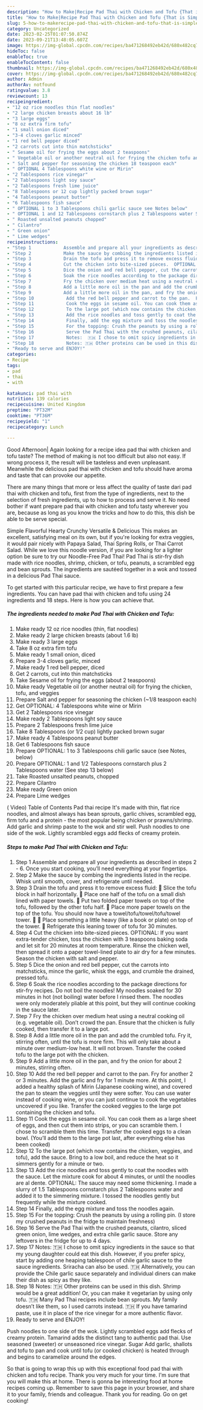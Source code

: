 ```yaml
---
description: "How to Make|Recipe Pad Thai with Chicken and Tofu {That is Simple"
title: "How to Make|Recipe Pad Thai with Chicken and Tofu {That is Simple"
slug: 5-how-to-makerecipe-pad-thai-with-chicken-and-tofu-that-is-simple
category: Uncategorized
date: 2023-02-25T01:07:50.874Z
date: 2023-09-21T13:48:05.607Z
image: https://img-global.cpcdn.com/recipes/ba471268492eb42d/680x482cq70/pad-thai-with-chicken-and-tofu-recipe-main-photo.jpg
hideToc: false
enableToc: true
enableTocContent: false
thumbnail: https://img-global.cpcdn.com/recipes/ba471268492eb42d/680x482cq70/pad-thai-with-chicken-and-tofu-recipe-main-photo.jpg
cover: https://img-global.cpcdn.com/recipes/ba471268492eb42d/680x482cq70/pad-thai-with-chicken-and-tofu-recipe-main-photo.jpg
author: Admin
authorAv: notfound
ratingvalue: 3.8
reviewcount: 13
recipeingredient:
- "12 oz rice noodles thin flat noodles"
- "2 large chicken breasts about 16 lb"
- "3 large eggs"
- "8 oz extra firm tofu"
- "1 small onion diced"
- "3-4 cloves garlic minced"
- "1 red bell pepper diced"
- "2 carrots cut into thin matchsticks"
- " Sesame oil for frying the eggs about 2 teaspoons"
- " Vegetable oil or another neutral oil for frying the chicken tofu and veggies"
- " Salt and pepper for seasoning the chicken 18 teaspoon each"
- " OPTIONAL 4 Tablespoons white wine or Mirin"
- "2 Tablespoons rice vinegar"
- "2 Tablespoons light soy sauce"
- "2 Tablespoons fresh lime juice"
- "8 Tablespoons or 12 cup lightly packed brown sugar"
- "4 Tablespoons peanut butter"
- "6 Tablespoons fish sauce"
- " OPTIONAL 1 to 3 Tablespoons chili garlic sauce see Notes below"
- " OPTIONAL 1 and 12 Tablespoons cornstarch plus 2 Tablespoons water See step 13 below"
- " Roasted unsalted peanuts chopped"
- " Cilantro"
- " Green onion"
- " Lime wedges"
recipeinstructions:
- "Step 1            Assemble and prepare all your ingredients as described in steps 2 - 6. Once you start cooking, you’ll need everything at your fingertips."
- "Step 2            Make the sauce by combing the ingredients listed in the recipe. Whisk until smooth, cover, and refrigerate until needed."
- "Step 3            Drain the tofu and press it to remove excess fluid: 🔹 Slice the tofu block in half horizontally. 🔹 Place one half of the tofu on a small dish lined with paper towels. 🔹 Put two folded paper towels on top of the tofu, followed by the other tofu half. 🔹 Place more paper towels on the top of the tofu. You should now have a towel/tofu/towel/tofu/towel tower. 🤪 🔹 Place something a little heavy (like a book or plate) on top of the tower. 🔹 Refrigerate this leaning tower of tofu for 30 minutes."
- "Step 4            Cut the chicken into bite-sized pieces.  OPTIONAL: If you want extra-tender chicken, toss the chicken with 3 teaspoons baking soda and let sit for 20 minutes at room temperature. Rinse the chicken well, then spread it onto a paper towel-lined plate to air dry for a few minutes.   Season the chicken with salt and pepper."
- "Step 5            Dice the onion and red bell pepper, cut the carrots into matchsticks, mince the garlic, whisk the eggs, and crumble the drained, pressed tofu."
- "Step 6            Soak the rice noodles according to the package directions for stir-fry recipes.  Do not boil the noodles!  My noodles soaked for 30 minutes in hot (not boiling) water before I rinsed them.  The noodles were only moderately pliable at this point, but they will continue cooking in the sauce later."
- "Step 7            Fry the chicken over medium heat using a neutral cooking oil (e.g. vegetable oil). Don’t crowd the pan.   Ensure that the chicken is fully cooked, then transfer it to a large pot."
- "Step 8            Add a little more oil in the pan and add the crumbled tofu. Fry it, stirring often, until the tofu is more firm. This will only take about a minute over medium-low heat. It will not brown.   Transfer the cooked tofu to the large pot with the chicken."
- "Step 9            Add a little more oil in the pan, and fry the onion for about 2 minutes, stirring often."
- "Step 10            Add the red bell pepper and carrot to the pan.  Fry for another 2 or 3 minutes. Add the garlic and fry for 1 minute more.  At this point, I added a healthy splash of Mirin (Japanese cooking wine), and covered the pan to steam the veggies until they were softer. You can use water instead of cooking wine, or you can just continue to cook the vegetables uncovered if you like.  Transfer the cooked veggies to the large pot containing the chicken and tofu."
- "Step 11            Cook the eggs in sesame oil. You can cook them as a large sheet of eggs, and then cut them into strips, or you can scramble them. I chose to scramble them this time.   Transfer the cooked eggs to a clean bowl. (You’ll add them to the large pot last, after everything else has been cooked)"
- "Step 12            To the large pot (which now contains the chicken, veggies, and tofu), add the sauce.  Bring to a low boil, and reduce the heat so it simmers gently for a minute or two."
- "Step 13            Add the rice noodles and toss gently to coat the noodles with the sauce. Let the mixture cook for about 4 minutes, or until the noodles are al dente.  OPTIONAL: The sauce may need some thickening. I made a slurry of 1.5 Tablespoons cornstarch plus 2 Tablespoons water and added it to the simmering mixture. I tossed the noodles gently but frequently while the mixture cooked."
- "Step 14            Finally, add the egg mixture and toss the noodles again."
- "Step 15            For the topping: Crush the peanuts by using a rolling pin. (I store my crushed peanuts in the fridge to maintain freshness)"
- "Step 16            Serve the Pad Thai with the crushed peanuts, cilantro, sliced green onion, lime wedges, and extra chile garlic sauce. Store any leftovers in the fridge for up to 4 days."
- "Step 17            Notes:  🇹🇭 I chose to omit spicy ingredients in the sauce so that my young daughter could eat this dish. However, if you prefer spicy, start by adding one heaping tablespoon of chile garlic sauce to the sauce ingredients. Sriracha can also be used.   🇹🇭 Alternatively, you can provide the Chile garlic sauce separately and individual diners can make their dish as spicy as they like."
- "Step 18            Notes: 🇹🇭 Other proteins can be used in this dish. Shrimp would be a great addition! Or, you can make it vegetarian by using only tofu.  🇹🇭 Many Pad Thai recipes include bean sprouts. My family doesn’t like them, so I used carrots instead.  🇹🇭 If you have tamarind paste, use it in place of the rice vinegar for a more authentic flavor."
- "Ready to serve and ENJOY!"
categories:
- Recipe
tags:
- pad
- thai
- with

katakunci: pad thai with 
nutrition: 139 calories
recipecuisine: United Kingdom
preptime: "PT32M"
cooktime: "PT36M"
recipeyield: "1"
recipecategory: Lunch

---
```



Good Afternoon| Again looking for a recipe idea pad thai with chicken and tofu taste? The method of making is not too difficult but also not easy. If wrong process it, the result will be tasteless and even unpleasant. Meanwhile the delicious pad thai with chicken and tofu should have aroma and taste that can provoke our appetite.






There are many things that more or less affect the quality of taste dari pad thai with chicken and tofu, first from the type of ingredients, next to the selection of fresh ingredients, up to how to process and serve it. No need bother if want prepare pad thai with chicken and tofu tasty wherever you are, because as long as you know the tricks and how to do this, this dish be able to be serve special.


Simple Flavorful Hearty Crunchy Versatile &amp; Delicious This makes an excellent, satisfying meal on its own, but if you&#39;re looking for extra veggies, it would pair nicely with Papaya Salad, Thai Spring Rolls, or Thai Carrot Salad. While we love this noodle version, if you are looking for a lighter option be sure to try our Noodle-Free Pad Thai! Pad Thai is stir-fry dish made with rice noodles, shrimp, chicken, or tofu, peanuts, a scrambled egg and bean sprouts. The ingredients are sautéed together in a wok and tossed in a delicious Pad Thai sauce.


To get started with this particular recipe, we have to first prepare a few ingredients. You can have pad thai with chicken and tofu using 24 ingredients and 18 steps. Here is how you can achieve that.

<!--inarticleads1-->

##### The ingredients needed to make Pad Thai with Chicken and Tofu:

1. Make ready 12 oz rice noodles (thin, flat noodles)
1. Make ready 2 large chicken breasts (about 1.6 lb)
1. Make ready 3 large eggs
1. Take 8 oz extra firm tofu
1. Make ready 1 small onion, diced
1. Prepare 3-4 cloves garlic, minced
1. Make ready 1 red bell pepper, diced
1. Get 2 carrots, cut into thin matchsticks
1. Take  Sesame oil for frying the eggs (about 2 teaspoons)
1. Make ready  Vegetable oil (or another neutral oil) for frying the chicken, tofu, and veggies
1. Prepare  Salt and pepper for seasoning the chicken (~1/8 teaspoon each)
1. Get  OPTIONAL: 4 Tablespoons white wine or Mirin
1. Get 2 Tablespoons rice vinegar
1. Make ready 2 Tablespoons light soy sauce
1. Prepare 2 Tablespoons fresh lime juice
1. Take 8 Tablespoons (or 1/2 cup) lightly packed brown sugar
1. Make ready 4 Tablespoons peanut butter
1. Get 6 Tablespoons fish sauce
1. Prepare  OPTIONAL: 1 to 3 Tablespoons chili garlic sauce (see Notes, below)
1. Prepare  OPTIONAL: 1 and 1/2 Tablespoons cornstarch plus 2 Tablespoons water (See step 13 below)
1. Take  Roasted unsalted peanuts, chopped
1. Prepare  Cilantro
1. Make ready  Green onion
1. Prepare  Lime wedges


( Video) Table of Contents Pad thai recipe It&#39;s made with thin, flat rice noodles, and almost always has bean sprouts, garlic chives, scrambled egg, firm tofu and a protein - the most popular being chicken or prawns/shrimp. Add garlic and shrimp paste to the wok and stir well. Push noodles to one side of the wok. Lightly scrambled eggs add flecks of creamy protein. 

<!--inarticleads2-->

##### Steps to make Pad Thai with Chicken and Tofu:

1. Step 1            Assemble and prepare all your ingredients as described in steps 2 - 6. Once you start cooking, you’ll need everything at your fingertips.
1. Step 2            Make the sauce by combing the ingredients listed in the recipe. Whisk until smooth, cover, and refrigerate until needed.
1. Step 3            Drain the tofu and press it to remove excess fluid: 🔹 Slice the tofu block in half horizontally. 🔹 Place one half of the tofu on a small dish lined with paper towels. 🔹 Put two folded paper towels on top of the tofu, followed by the other tofu half. 🔹 Place more paper towels on the top of the tofu. You should now have a towel/tofu/towel/tofu/towel tower. 🤪 🔹 Place something a little heavy (like a book or plate) on top of the tower. 🔹 Refrigerate this leaning tower of tofu for 30 minutes.
1. Step 4            Cut the chicken into bite-sized pieces.  OPTIONAL: If you want extra-tender chicken, toss the chicken with 3 teaspoons baking soda and let sit for 20 minutes at room temperature. Rinse the chicken well, then spread it onto a paper towel-lined plate to air dry for a few minutes.   Season the chicken with salt and pepper.
1. Step 5            Dice the onion and red bell pepper, cut the carrots into matchsticks, mince the garlic, whisk the eggs, and crumble the drained, pressed tofu.
1. Step 6            Soak the rice noodles according to the package directions for stir-fry recipes.  Do not boil the noodles!  My noodles soaked for 30 minutes in hot (not boiling) water before I rinsed them.  The noodles were only moderately pliable at this point, but they will continue cooking in the sauce later.
1. Step 7            Fry the chicken over medium heat using a neutral cooking oil (e.g. vegetable oil). Don’t crowd the pan.   Ensure that the chicken is fully cooked, then transfer it to a large pot.
1. Step 8            Add a little more oil in the pan and add the crumbled tofu. Fry it, stirring often, until the tofu is more firm. This will only take about a minute over medium-low heat. It will not brown.   Transfer the cooked tofu to the large pot with the chicken.
1. Step 9            Add a little more oil in the pan, and fry the onion for about 2 minutes, stirring often.
1. Step 10            Add the red bell pepper and carrot to the pan.  Fry for another 2 or 3 minutes. Add the garlic and fry for 1 minute more.  At this point, I added a healthy splash of Mirin (Japanese cooking wine), and covered the pan to steam the veggies until they were softer. You can use water instead of cooking wine, or you can just continue to cook the vegetables uncovered if you like.  Transfer the cooked veggies to the large pot containing the chicken and tofu.
1. Step 11            Cook the eggs in sesame oil. You can cook them as a large sheet of eggs, and then cut them into strips, or you can scramble them. I chose to scramble them this time.   Transfer the cooked eggs to a clean bowl. (You’ll add them to the large pot last, after everything else has been cooked)
1. Step 12            To the large pot (which now contains the chicken, veggies, and tofu), add the sauce.  Bring to a low boil, and reduce the heat so it simmers gently for a minute or two.
1. Step 13            Add the rice noodles and toss gently to coat the noodles with the sauce. Let the mixture cook for about 4 minutes, or until the noodles are al dente.  OPTIONAL: The sauce may need some thickening. I made a slurry of 1.5 Tablespoons cornstarch plus 2 Tablespoons water and added it to the simmering mixture. I tossed the noodles gently but frequently while the mixture cooked.
1. Step 14            Finally, add the egg mixture and toss the noodles again.
1. Step 15            For the topping: Crush the peanuts by using a rolling pin. (I store my crushed peanuts in the fridge to maintain freshness)
1. Step 16            Serve the Pad Thai with the crushed peanuts, cilantro, sliced green onion, lime wedges, and extra chile garlic sauce. Store any leftovers in the fridge for up to 4 days.
1. Step 17            Notes:  🇹🇭 I chose to omit spicy ingredients in the sauce so that my young daughter could eat this dish. However, if you prefer spicy, start by adding one heaping tablespoon of chile garlic sauce to the sauce ingredients. Sriracha can also be used.   🇹🇭 Alternatively, you can provide the Chile garlic sauce separately and individual diners can make their dish as spicy as they like.
1. Step 18            Notes: 🇹🇭 Other proteins can be used in this dish. Shrimp would be a great addition! Or, you can make it vegetarian by using only tofu.  🇹🇭 Many Pad Thai recipes include bean sprouts. My family doesn’t like them, so I used carrots instead.  🇹🇭 If you have tamarind paste, use it in place of the rice vinegar for a more authentic flavor.
1. Ready to serve and ENJOY!

Push noodles to one side of the wok. Lightly scrambled eggs add flecks of creamy protein. Tamarind adds the distinct tang to authentic pad thai. Use seasoned (sweeter) or unseasoned rice vinegar. Sugar Add garlic, shallots and tofu to pan and cook until tofu (or cooked chicken) is heated through and begins to caramelize around the edges. 

So that is going to wrap this up with this exceptional food pad thai with chicken and tofu recipe. Thank you very much for your time. I'm sure that you will make this at home. There is gonna be interesting food at home recipes coming up. Remember to save this page in your browser, and share it to your family, friends and colleague. Thank you for reading. Go on get cooking!
